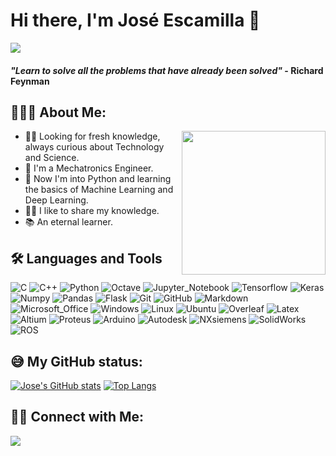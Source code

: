 # Hi there, I'm José Escamilla 👋
![](https://komarev.com/ghpvc/?username=yJose-Escamilla&style=flat-square)

#### *"Learn to solve all the problems that have already been solved"* - Richard Feynman
## 👨🏻‍💻 About Me: 

<img align='right' src="https://media.giphy.com/media/M9gbBd9nbDrOTu1Mqx/giphy.gif" width="230">

- 👨‍🔬 Looking for fresh knowledge, always curious about Technology and Science.
- 🦾 I'm a Mechatronics Engineer.
- 🐍 Now I'm into Python and learning the basics of Machine Learning and Deep Learning. 
- 👨‍🏫 I like to share my knowledge. 
- 📚 An eternal learner.

## 🛠 Languages and Tools

![C](https://img.shields.io/badge/c%20-%2300599C.svg?&style=for-the-badge&logo=c&logoColor=white)  ![C++](https://img.shields.io/badge/C%2B%2B-00599C?style=for-the-badge&logo=c%2B%2B&logoColor=white)  ![Python](http://img.shields.io/badge/-Python-3776AB?style=for-the-badge&logo=python&logoColor=ffffff)  ![Octave](https://img.shields.io/badge/octave-%230790C0.svg?&style=for-the-badge&logo=octave&logoColor=white)   ![Jupyter_Notebook](https://img.shields.io/badge/Jupyter%20-%23FF6F00.svg?&style=for-the-badge&logo=TensorFlow&logoColor=white) 
![Tensorflow](https://img.shields.io/badge/TensorFlow%20-%23FF6F00.svg?&style=for-the-badge&logo=TensorFlow&logoColor=white) ![Keras](https://img.shields.io/badge/keras-%23D00000.svg?&style=for-the-badge&logo=keras&logoColor=white) ![Numpy](https://img.shields.io/badge/numpy%20-%23013243.svg?&style=for-the-badge&logo=numpy&logoColor=white)  ![Pandas](https://img.shields.io/badge/pandas%20-%23150458.svg?&style=for-the-badge&logo=pandas&logoColor=white)  ![Flask](https://img.shields.io/badge/flask%20-%23000.svg?&style=for-the-badge&logo=flask&logoColor=white)
![Git](https://img.shields.io/badge/-Git-%23F05032?style=for-the-badge&logo=git&logoColor=%23ffffff)  ![GitHub](https://img.shields.io/badge/-GitHub-181717?style=for-the-badge&logo=github)  ![Markdown](https://img.shields.io/badge/Markdown-404D59?style=for-the-badge&logo=markdown&logoColor=white) ![Microsoft_Office](https://img.shields.io/badge/Microsoft_Office-D83B01?style=for-the-badge&logo=microsoft-office&logoColor=white)
![Windows](https://img.shields.io/badge/Windows-0056D2?style=for-the-badge&logo=windows&logoColor=white)  ![Linux](http://img.shields.io/badge/-Linux-0078D6?style=for-the-badge&logo=linux&logoColor=ffffff)  ![Ubuntu](https://img.shields.io/badge/Ubuntu-E95420?style=for-the-badge&logo=ubuntu&logoColor=white)  ![Overleaf](https://img.shields.io/badge/overleaf-%2347A141.svg?&style=for-the-badge&logo=overleaf&logoColor=white)  ![Latex](https://img.shields.io/badge/latex-%23008080.svg?&style=for-the-badge&logo=latex&logoColor=white)
![Altium](https://img.shields.io/badge/altium%20designer-%23A5915F.svg?&style=for-the-badge&logo=altium%20designer&logoColor=white) ![Proteus](https://img.shields.io/badge/Proteus-%23008082.svg?&style=for-the-badge&logo=atom&logoColor=white) ![Arduino](https://img.shields.io/badge/arduino-%2300979D.svg?&style=for-the-badge&logo=arduino&logoColor=white)
![Autodesk](https://img.shields.io/badge/autodesk-%230696D7.svg?&style=for-the-badge&logo=autodesk&logoColor=white)  ![NXsiemens](https://img.shields.io/badge/NX%20siemens-%23039999.svg?&style=for-the-badge&logo=siemens&logoColor=white) ![SolidWorks](https://img.shields.io/badge/Solid%20Works-%23BF0000.svg?&style=for-the-badge&logo=sahibinden&logoColor=white)  ![ROS](https://img.shields.io/badge/ros-%2322314E.svg?&style=for-the-badge&logo=ros&logoColor=white) 

## 😅 My GitHub status:

[![Jose's GitHub stats](https://github-readme-stats.vercel.app/api?username=Jose-Escamilla)](https://github.com/anuraghazra/github-readme-stats)
[![Top Langs](https://github-readme-stats.vercel.app/api/top-langs/?username=Jose-Escamilla&layout=compact)](https://github.com/anuraghazra/github-readme-stats)

## 🤝🏻 Connect with Me: 

<a href="https://www.linkedin.com/in/jos%C3%A9-de-jes%C3%BAs-escamilla-losoyo-6854b121b/"><img src="https://img.shields.io/badge/José%20Escamilla-%230A66C2.svg?&style=for-the-badge&logo=linkedin&logoColor=white"/></a>	


<!--
**Jose-Escamilla/Jose-Escamilla** is a ✨ _special_ ✨ repository because its `README.md` (this file) appears on your GitHub profile.

Here are some ideas to get you started:

- 🔭 I’m currently working on ...
- 🌱 I’m currently learning ...
- 👯 I’m looking to collaborate on ...
- 🤔 I’m looking for help with ...
- 💬 Ask me about ...
- 📫 How to reach me: ...
- 😄 Pronouns: ...
- ⚡ Fun fact: ...
<a href="mailto:mahesh.b.pec@gmail.com"><img src="https://img.shields.io/badge/-mahesh.b.pec@gmail.com-D14836?style=flat&logo=Gmail&logoColor=white"/></a>
-->
